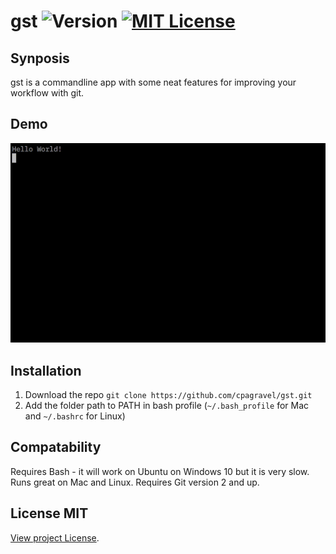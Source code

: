# gst ![Version][version-badge] [![MIT License][license-badge]](LICENSE.md)

## Synposis
gst is a commandline app with some neat features for improving your workflow with git.

## Demo
<div align="center">
  <img src="https://github.com/cpagravel/gst/blob/master/gst_demo.gif" width="700"/>
</div>

## Installation
1. Download the repo `git clone https://github.com/cpagravel/gst.git`
2. Add the folder path to PATH in bash profile (`~/.bash_profile` for Mac and `~/.bashrc` for Linux)

## Compatability
Requires Bash - it will work on Ubuntu on Windows 10 but it is very slow. Runs great on Mac and Linux.
Requires Git version 2 and up.

## License MIT
[View project License](LICENSE.md).

[license-badge]:   https://img.shields.io/badge/license-MIT-007EC7.svg
[examples-link]:   https://github.com/cpagravel/gst/blob/master/gst_demo.gif
[version-badge]:   https://img.shields.io/badge/version-1.0-blue.svg